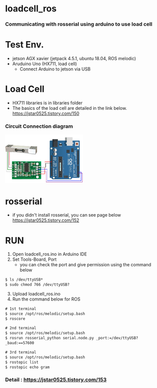 # loadcell_ros

### Communicating with rosserial using arduino to use load cell


# Test Env.

* jetson AGX xavier (jetpack 4.5.1, ubuntu 18.04, ROS melodic)
* Aruduino Uno (HX711, load cell)   
  - Connect Arduino to jetson via USB

# Load Cell

* HX711 libraries is in libraries folder
* The basics of the load cell are detailed in the link below.  
<https://jstar0525.tistory.com/150>

### Circuit Connection diagram

<img src="./doc/circuit.png" width="50%" height="50%"></img>


# rosserial

* if you didn't install rosserial, you can see page below  
<https://jstar0525.tistory.com/152>

# RUN

1. Open loadcell_ros.ino in Arduino IDE
2. Set Tools-Board, Port  
   * you can check the port and give permission using the command below
```
$ ls /dev/ttyUSB*
$ sudo chmod 766 /dev/ttyUSB?
```
3. Upload loadcell_ros.ino
4. Run the command below for ROS
```
# 1st terminal
$ source /opt/ros/melodic/setup.bash
$ roscore
```
```
# 2nd terminal
$ source /opt/ros/melodic/setup.bash
$ rosrun rosserial_python serial.node.py _port:=/dev/ttyUSB? _baud:==57600
```
```
# 3rd terminal
$ source /opt/ros/melodic/setup.bash
$ rostopic list
$ rostopic echo gram
```


### Detail : https://jstar0525.tistory.com/153